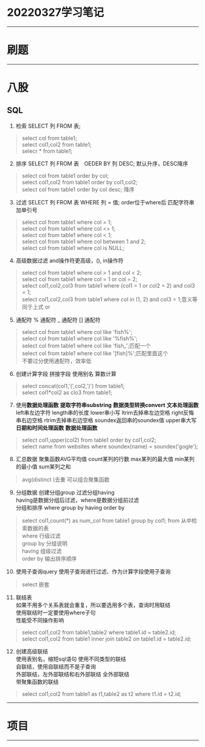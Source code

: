 # 20220327学习笔记

***

# 刷题

***

# 八股

## SQL

1. 检索 SELECT 列 FROM 表;

> select col from table1;  
> select col1,col2 from table1;  
> selecr * from table1;  

2. 排序 SELECT 列 FROM 表　OEDER BY 列 DESC; 默认升序，DESC降序

> select col from table1 order by col;  
> select col1,col2 from table1 order by col1,col2;  
> select col from table1 order by col desc;  降序

3. 过滤 SELECT 列 FROM 表 WHERE 列 = 值; order位于where后 匹配字符串加单引号

> select col from table1 where col = 1;  
> select col from table1 where col <> 1;  
> select col from table1 where col < 1;  
> select col from table1 where col between 1 and 2;  
> select col from table1 where col is NULL;  

4. 高级数据过滤 and操作符更高级，(), in操作符

> select col from table1 where col > 1 and col < 2;  
> select col from table1 where col = 1 or col = 2;  
> select col1,col2,col3 from table1 where (col1 = 1 or col2 = 2) and col3 = 1;  
> select col1,col2,col3 from table1 where col in (1, 2) and col3 = 1;意义等同于上式 or  

5. 通配符 % 通配符 _ 通配符 [] 通配符

> select col from table1 where col like 'fish%';  
> select col from table1 where col like '%fish%';  
> select col from table1 where col like 'fish_';匹配一个  
> select col from table1 where col like '[fish]%';匹配里面这个  
> 不要过分使用通配符，效率低

6. 创建计算字段 拼接字段 使用别名 算数计算

> select concat(col1,'(',col2,')') from table1;  
> select col1*col2 as clo3 from table1;

7. 使用**数据处理函数** **提取字符串substring** **数据类型转换convert** **文本处理函数** left串左边字符 length串的长度 lower串小写 ltrim去掉串左边空格 right反悔串右边空格 rtrim去掉串右边空格 soundex返回串的soundex值 upper串大写 **日期和时间处理函数** **数据处理函数**

> select col1,upper(col2) from table1 order by col1,col2;  
> select name from websites where soundex(name) = soundex('gogle');

8. 汇总数据 聚集函数AVG平均值 count某列的行数 max某列的最大值 min某列的最小值 sum某列之和

> avg(distinct )去重
> 可以组合聚集函数

9. 分组数据 创建分组group 过滤分组having  
having是数据分组后过滤，where是数据分组前过滤  
分组和排序 where group by having order by

> select col1,count(*) as num_col from table1 group by col1;
> from 从中检索数据的表  
> where 行级过滤  
> group by 分组说明  
> having 组级过滤  
> order by 输出排序顺序

10. 使用子查询query
使用子查询进行过滤、作为计算字段使用子查询

> select 嵌套

11. 联结表  
如果不用多个关系表就会重复，所以要选用多个表，查询时用联结  
使用联结时一定要使用where子句  
性能受不同操作影响  

> select col1,col2 from table1,table2 where table1.id = table2.id;  
> select col1,col2 from table1 inner join table2 on table1.id = table2.id;  

12. 创建高级联结  
使用表别名，缩短sql语句
使用不同类型的联结  
自联结，使用自联结而不是子查询  
外部联结，左外部联结和右外部联结 全外部联结  
带聚集函数的联结

> select col1,col2 from table1 as t1,table2 as t2 where t1.id = t2.id;
>
***

# 项目

***
